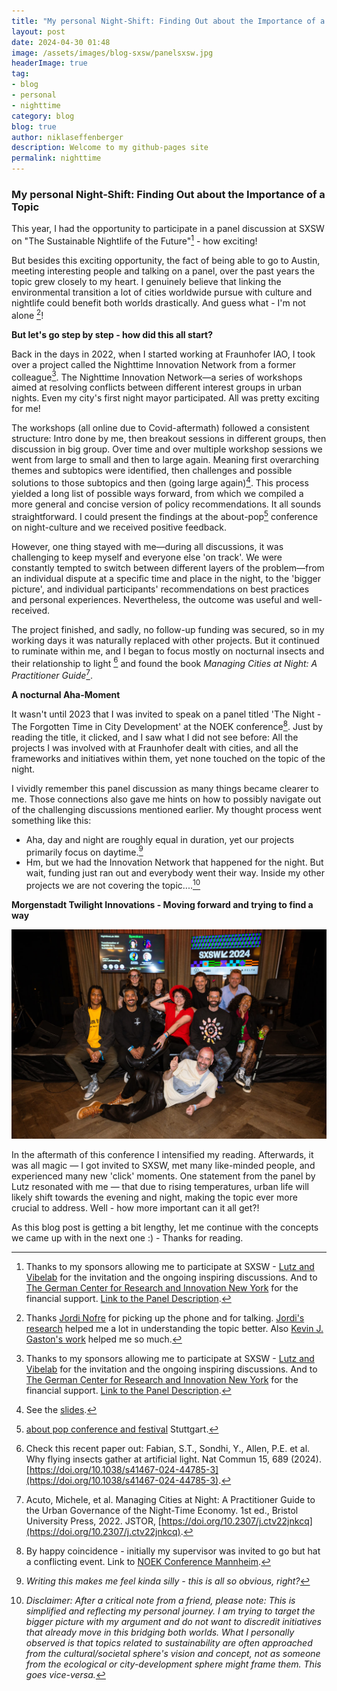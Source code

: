 ```yaml
---
title: "My personal Night-Shift: Finding Out about the Importance of a Topic"
layout: post
date: 2024-04-30 01:48
image: /assets/images/blog-sxsw/panelsxsw.jpg
headerImage: true
tag:
- blog
- personal
- nighttime
category: blog
blog: true
author: niklaseffenberger
description: Welcome to my github-pages site
permalink: nighttime
---
```


### My personal Night-Shift: Finding Out about the Importance of a Topic

This year, I had the opportunity to participate in a panel discussion at SXSW on "The Sustainable Nightlife of the Future"[^1] - how exciting!

But besides this exciting opportunity, the fact of being able to go to Austin, meeting interesting people and talking on a panel, over the past years the topic grew closely to my heart. I genuinely believe that linking the environmental transition a lot of cities worldwide pursue with culture and nightlife could benefit both worlds drastically. And guess what - I'm not alone [^2]!

**But let's go step by step - how did this all start?**

Back in the days in 2022, when I started working at Fraunhofer IAO, I took over a project called the Nighttime Innovation Network from a former colleague[^1]. The Nighttime Innovation Network—a series of workshops aimed at resolving conflicts between different interest groups in urban nights. Even my city's first night mayor participated. All was pretty exciting for me!

The workshops (all online due to Covid-aftermath) followed a consistent structure: Intro done by me, then breakout sessions in different groups, then discussion in big group. Over time and over multiple workshop sessions we went from large to small and then to large again. Meaning first overarching themes and subtopics were identified, then challenges and possible solutions to those subtopics and then (going large again)[^3]. This process yielded a long list of possible ways forward, from which we compiled a more general and concise version of policy recommendations. It all sounds straightforward. I could present the findings at the about-pop[^4] conference on night-culture and we received positive feedback.

However, one thing stayed with me—during all discussions, it was challenging to keep myself and everyone else 'on track'. We were constantly tempted to switch between different layers of the problem—from an individual dispute at a specific time and place in the night, to the 'bigger picture', and individual participants' recommendations on best practices and personal experiences. Nevertheless, the outcome was useful and well-received.

The project finished, and sadly, no follow-up funding was secured, so in my working days it was naturally replaced with other projects. But it continued to ruminate within me, and I began to focus mostly on nocturnal insects and their relationship to light [^5] and found the book *Managing Cities at Night: A Practitioner Guide*[^6].

**A nocturnal Aha-Moment**

It wasn't until 2023 that I was invited to speak on a panel titled 'The Night - The Forgotten Time in City Development' at the NOEK conference[^7]. Just by reading the title, it clicked, and I saw what I did not see before: All the projects I was involved with at Fraunhofer dealt with cities, and all the frameworks and initiatives within them, yet none touched on the topic of the night.

I vividly remember this panel discussion as many things became clearer to me. Those connections also gave me hints on how to possibly navigate out of the challenging discussions mentioned earlier. My thought process went something like this:

- Aha, day and night are roughly equal in duration, yet our projects primarily focus on daytime.[^8]
- Hm, but we had the Innovation Network that happened for the night. But wait, funding just ran out and everybody went their way. Inside my other projects we are not covering the topic....[^9]

**Morgenstadt Twilight Innovations - Moving forward and trying to find a way**

![Happy times at SXSW, Photo shot by Andrea Escobar](/assets/images/blog-sxsw/groupsxsw.jpg)

In the aftermath of this conference I intensified my reading. Afterwards, it was all magic — I got invited to SXSW, met many like-minded people, and experienced many new 'click' moments. One statement from the panel by Lutz resonated with me — that due to rising temperatures, urban life will likely shift towards the evening and night, making the topic ever more crucial to address. Well - how more important can it all get?!

As this blog post is getting a bit lengthy, let me continue with the concepts we came up with in the next one :) - Thanks for reading.


[^1]: Thanks to my sponsors allowing me to participate at SXSW - [Lutz and Vibelab](https://vibe-lab.org/#meettheteam) for the invitation and the ongoing inspiring discussions. And to [The German Center for Research and Innovation New York](https://www.dwih-newyork.org/en/event/vibelab-sxsw-2024/) for the financial support. [Link to the Panel Description](https://www.nighttime.org/vibelabs-unveiling-at-sxsw-how-can-nightlife-go-towards-greener-future-and-what-role-does-ai-play/).

[^2]: Thanks [Jordi Nofre](https://novaresearch.unl.pt/en/persons/jordi-nofre) for picking up the phone and for talking. [Jordi's research](https://scholar.google.es/citations?hl=en&user=CMtTJQsAAAAJ&view_op=list_works&sortby=pubdate) helped me a lot in understanding the topic better. Also [Kevin J. Gaston's work](https://scholar.google.co.uk/citations?hl=en&user=np4zMp8AAAAJ&view_op=list_works&sortby=pubdate) helped me so much.

[^3]: See the [slides](https://drive.google.com/file/d/1NNyccauycP9rLKWHcROoYFiSQzGsh395/view?usp=sharing).

[^4]: [about pop conference and festival](https://www.aboutpop.de/) Stuttgart.

[^5]: Check this recent paper out: Fabian, S.T., Sondhi, Y., Allen, P.E. et al. Why flying insects gather at artificial light. Nat Commun 15, 689 (2024). [https://doi.org/10.1038/s41467-024-44785-3](https://doi.org/10.1038/s41467-024-44785-3).

[^6]: Acuto, Michele, et al. Managing Cities at Night: A Practitioner Guide to the Urban Governance of the Night-Time Economy. 1st ed., Bristol University Press, 2022. JSTOR, [https://doi.org/10.2307/j.ctv22jnkcq](https://doi.org/10.2307/j.ctv22jnkcq).

[^7]: By happy coincidence - initially my supervisor was invited to go but hat a conflicting event. Link to [NOEK Conference Mannheim](https://noek-conference.com/).

[^8]: *Writing this makes me feel kinda silly - this is all so obvious, right?*

[^9]: *Disclaimer: After a critical note from a friend, please note: This is simplified and reflecting my personal journey. I am trying to target the bigger picture with my argument and do not want to discredit initiatives that already move in this bridging both worlds. What I personally observed is that topics related to sustainability are often approached from the cultural/societal sphere's vision and concept, not as someone from the ecological or city-development sphere might frame them. This goes vice-versa.*
